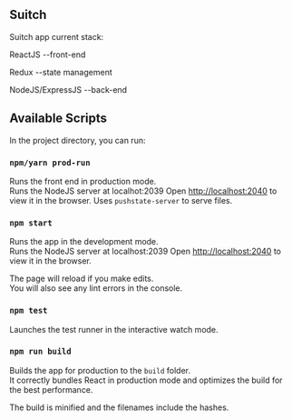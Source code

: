 ## Suitch

Suitch app current stack:

ReactJS --front-end

Redux --state management

NodeJS/ExpressJS --back-end

## Available Scripts

In the project directory, you can run:

### `npm/yarn prod-run`

Runs the front end in production mode.<br>
Runs the NodeJS server at localhot:2039
Open [http://localhost:2040](http://localhost:2040) to view it in the browser.
Uses `pushstate-server` to serve files.

### `npm start`

Runs the app in the development mode.<br>
Runs the NodeJS server at localhost:2039
Open [http://localhost:2040](http://localhost:2040) to view it in the browser.

The page will reload if you make edits.<br>
You will also see any lint errors in the console.

### `npm test`

Launches the test runner in the interactive watch mode.<br>

### `npm run build`

Builds the app for production to the `build` folder.<br>
It correctly bundles React in production mode and optimizes the build for the best performance.

The build is minified and the filenames include the hashes.<br>
